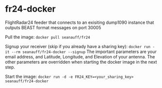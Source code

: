 # fr24-docker
FlightRadar24 feeder that connects to an exisiting dump1090 instance that outputs BEAST format messages on port 30005

Pull the image: ```docker pull seanauff/fr24```

Signup your receiver (skip if you already have a sharing key): ```docker run -it --rm seanauff/fr24-docker --signup```
The important parameters are your email address, and Latitude, Longitude, and Elevation of your antenna. The other parameters are overridden when starting the docker image in the next step.

Start the image: ```docker run -d -e FR24_KEY=<your_sharing_key> seanauff/fr24-docker```
